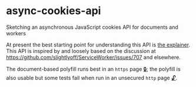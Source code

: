 # async-cookies-api
Sketching an asynchronous JavaScript cookies API for documents and workers

At present the best starting point for understanding this API is [the explainer](explainer.md). This API is inspired by and loosely based on the discussion at https://github.com/slightlyoff/ServiceWorker/issues/707 and elsewhere.

The document-based polyfill runs best in an `https` page [🔒](https://bsittler.github.io/async-cookies-api/cookies_test.html); the polyfill is also usable but some tests fail when run in an unsecured `http` page [🔓](http://bsittler.github.io/async-cookies-api/cookies_test.html).
